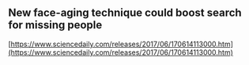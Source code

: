 ## New face-aging technique could boost search for missing people
  
  [https://www.sciencedaily.com/releases/2017/06/170614113000.htm](https://www.sciencedaily.com/releases/2017/06/170614113000.htm)